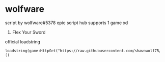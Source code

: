 # wolfware
script by wolfware#5378
epic script hub supports 1 game xd

1. Flex Your Sword
 
 
 
 
 
official loadstring
```
loadstring(game:HttpGet("https://raw.githubusercontent.com/shawnwolf75/wolfware/main/loader"))()
```
